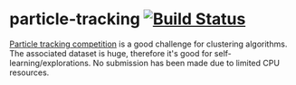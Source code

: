 # particle-tracking [![Build Status](https://travis-ci.com/kqf/particle-tracking.svg?token=7bkqqhrPB19pD1YKrAZM&branch=master)](https://travis-ci.com/kqf/particle-tracking)

[Particle tracking competition](https://www.kaggle.com/c/trackml-particle-identification/) is a good challenge for clustering algorithms.
The associated dataset is huge, therefore it's good for self-learning/explorations. No submission has been made due to limited CPU resources.
